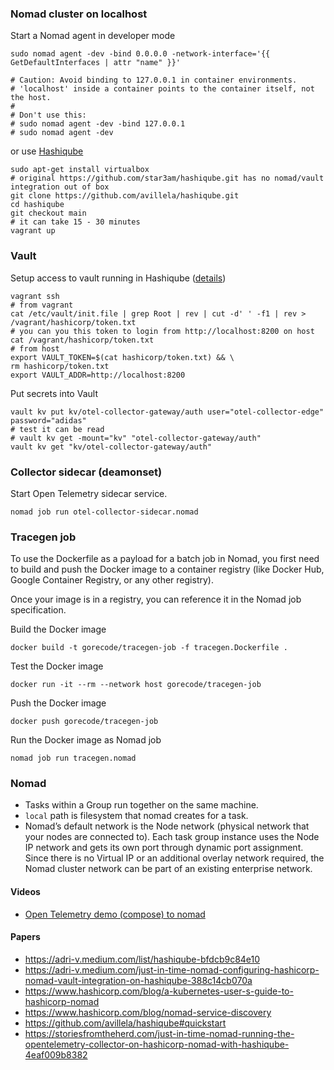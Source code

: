 ### Nomad cluster on localhost
Start a Nomad agent in developer mode
```shell
sudo nomad agent -dev -bind 0.0.0.0 -network-interface='{{ GetDefaultInterfaces | attr "name" }}'

# Caution: Avoid binding to 127.0.0.1 in container environments. 
# 'localhost' inside a container points to the container itself, not the host.
#
# Don't use this:
# sudo nomad agent -dev -bind 127.0.0.1
# sudo nomad agent -dev
```

or use [Hashiqube](https://hashiqube.com/#/)
```
sudo apt-get install virtualbox
# original https://github.com/star3am/hashiqube.git has no nomad/vault integration out of box
git clone https://github.com/avillela/hashiqube.git
cd hashiqube
git checkout main
# it can take 15 - 30 minutes
vagrant up
```

### Vault

Setup access to vault running in Hashiqube ([details](https://github.com/avillela/hashiqube#vault-setup))
```shell
vagrant ssh
# from vagrant
cat /etc/vault/init.file | grep Root | rev | cut -d' ' -f1 | rev > /vagrant/hashicorp/token.txt
# you can you this token to login from http://localhost:8200 on host
cat /vagrant/hashicorp/token.txt
# from host
export VAULT_TOKEN=$(cat hashicorp/token.txt) && \
rm hashicorp/token.txt
export VAULT_ADDR=http://localhost:8200
```

Put secrets into Vault
```shell
vault kv put kv/otel-collector-gateway/auth user="otel-collector-edge" password="adidas"
# test it can be read
# vault kv get -mount="kv" "otel-collector-gateway/auth"
vault kv get "kv/otel-collector-gateway/auth"
```

### Collector sidecar (deamonset)

Start Open Telemetry sidecar service.
```shell
nomad job run otel-collector-sidecar.nomad
```

### Tracegen job

To use the Dockerfile as a payload for a batch job in Nomad, you first need to build and push the Docker image to a container registry (like Docker Hub, Google Container Registry, or any other registry).

Once your image is in a registry, you can reference it in the Nomad job specification.

Build the Docker image
```shell
docker build -t gorecode/tracegen-job -f tracegen.Dockerfile .
```

Test the Docker image
```shell
docker run -it --rm --network host gorecode/tracegen-job
```

Push the Docker image
```shell
docker push gorecode/tracegen-job
```

Run the Docker image as Nomad job
```shell
nomad job run tracegen.nomad
```

### Nomad

- Tasks within a Group run together on the same machine.
- `local` path is filesystem that nomad creates for a task.
- Nomad’s default network is the Node network (physical network that your nodes are connected to). Each task group instance uses the Node IP network and gets its own port through dynamic port assignment. Since there is no Virtual IP or an additional overlay network required, the Nomad cluster network can be part of an existing enterprise network.


#### Videos

- [Open Telemetry demo (compose) to nomad](https://www.youtube.com/watch?v=Egk5L2AM-28)

#### Papers

- https://adri-v.medium.com/list/hashiqube-bfdcb9c84e10
- https://adri-v.medium.com/just-in-time-nomad-configuring-hashicorp-nomad-vault-integration-on-hashiqube-388c14cb070a
- https://www.hashicorp.com/blog/a-kubernetes-user-s-guide-to-hashicorp-nomad
- https://www.hashicorp.com/blog/nomad-service-discovery
- https://github.com/avillela/hashiqube#quickstart
- https://storiesfromtheherd.com/just-in-time-nomad-running-the-opentelemetry-collector-on-hashicorp-nomad-with-hashiqube-4eaf009b8382